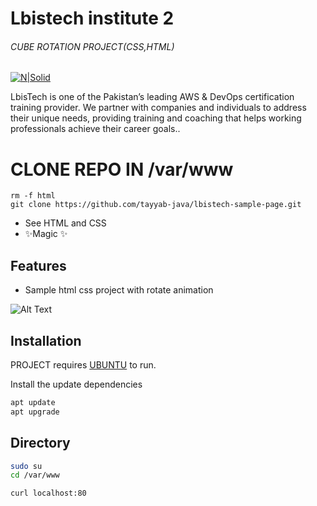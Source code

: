 # Lbistech institute 2
###### _CUBE ROTATION PROJECT(CSS,HTML)_

[![N|Solid](https://lbistech.com/img/lbistech.jpg)](https://lbistech.com/index.html)



LbisTech is one of the Pakistan’s leading AWS & DevOps certification training provider. We partner with companies and individuals to address their unique needs, providing training and coaching that helps working professionals achieve their career goals..


# CLONE REPO IN /var/www
```
rm -f html
git clone https://github.com/tayyab-java/lbistech-sample-page.git
```
- See HTML and CSS
- ✨Magic ✨

## Features

- Sample html css project with rotate animation 

![Alt Text](https://i.imgur.com/582siNk.gif)







## Installation

PROJECT requires [UBUNTU](https://ubuntu.com/)  to run.

Install the update dependencies 

```sh
apt update
apt upgrade
```













## Directory

```sh
sudo su
cd /var/www
```
```sh
curl localhost:80
```






   
   [git-repo-url]: <https://github.com/tayyab-java/lbistech-sample-page.git>


   [PlDb]: <https://github.com/joemccann/dillinger/tree/master/plugins/dropbox/README.md>
   [PlGh]: <https://github.com/joemccann/dillinger/tree/master/plugins/github/README.md>
   [PlGd]: <https://github.com/joemccann/dillinger/tree/master/plugins/googledrive/README.md>
   [PlOd]: <https://github.com/joemccann/dillinger/tree/master/plugins/onedrive/README.md>
   [PlMe]: <https://github.com/joemccann/dillinger/tree/master/plugins/medium/README.md>
   [PlGa]: <https://github.com/RahulHP/dillinger/blob/master/plugins/googleanalytics/README.md>
